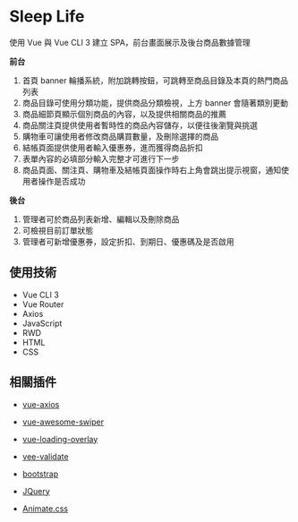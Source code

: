 # Sleep Life

使用 Vue 與 Vue CLI 3 建立 SPA，前台畫面展示及後台商品數據管理

**前台**

1. 首頁 banner 輪播系統，附加跳轉按鈕，可跳轉至商品目錄及本頁的熱門商品列表
2. 商品目錄可使用分類功能，提供商品分類檢視，上方 banner 會隨著類別更動
3. 商品細節頁顯示個別商品的內容，以及提供相關商品的推薦
4. 商品關注頁提供使用者暫時性的商品內容儲存，以便往後瀏覽與挑選
5. 購物車可讓使用者修改商品購買數量，及刪除選擇的商品
6. 結帳頁面提供使用者輸入優惠券，進而獲得商品折扣
7. 表單內容的必填部分輸入完整才可進行下一步
8. 商品頁面、關注頁、購物車及結帳頁面操作時右上角會跳出提示視窗，通知使用者操作是否成功

**後台**

1. 管理者可於商品列表新增、編輯以及刪除商品
2. 可檢視目前訂單狀態
3. 管理者可新增優惠券，設定折扣、到期日、優惠碼及是否啟用

## 使用技術

* Vue CLI 3
* Vue Router
* Axios
* JavaScript
* RWD
* HTML
* CSS

## 相關插件

* [vue-axios](https://github.com/imcvampire/vue-axios#readme)

* [vue-awesome-swiper](https://github.surmon.me/vue-awesome-swiper/)

* [vue-loading-overlay](https://github.com/ankurk91/vue-loading-overlay)

* [vee-validate](https://logaretm.github.io/vee-validate/)

* [bootstrap](https://getbootstrap.com/)

* [JQuery](https://jquery.com/)

* [Animate.css](https://animate.style/)
